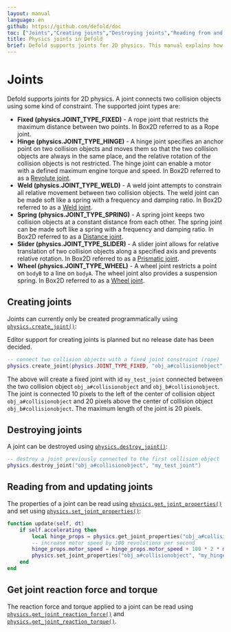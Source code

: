 ```yaml
---
layout: manual
language: en
github: https://github.com/defold/doc
toc: ["Joints","Creating joints","Destroying joints","Reading from and updating joints","Get joint reaction force and torque"]
title: Physics joints in Defold
brief: Defold supports joints for 2D physics. This manual explains how to create and work with joints.
---
```


# Joints

Defold supports joints for 2D physics. A joint connects two collision objects using some kind of constraint. The supported joint types are:

* **Fixed (physics.JOINT_TYPE_FIXED)** - A rope joint that restricts the maximum distance between two points. In Box2D referred to as a Rope joint.
* **Hinge (physics.JOINT_TYPE_HINGE)** - A hinge joint specifies an anchor point on two collision objects and moves them so that the two collision objects are always in the same place, and the relative rotation of the collision objects is not restricted. The hinge joint can enable a motor with a defined maximum engine torque and speed. In Box2D referred to as a [Revolute joint](https://box2d.org/documentation/group__revolute__joint.html#details).
* **Weld (physics.JOINT_TYPE_WELD)** - A weld joint attempts to constrain all relative movement between two collision objects. The weld joint can be made soft like a spring with a frequency and damping ratio. In Box2D referred to as a [Weld joint](https://box2d.org/documentation/group__weld__joint.html#details).
* **Spring (physics.JOINT_TYPE_SPRING)** - A spring joint keeps two collision objects at a constant distance from each other. The spring joint can be made soft like a spring with a frequency and damping ratio. In Box2D referred to as a [Distance joint](https://box2d.org/documentation/group__distance__joint.html#details).
* **Slider (physics.JOINT_TYPE_SLIDER)** - A slider joint allows for relative translation of two collision objects along a specified axis and prevents relative rotation. In Box2D referred to as a [Prismatic joint](https://box2d.org/documentation/group__prismatic__joint.html#details).
* **Wheel (physics.JOINT_TYPE_WHEEL)** - A wheel joint restricts a point on `bodyB` to a line on `bodyA`. The wheel joint also provides a suspension spring. In Box2D referred to as a  [Wheel joint](https://box2d.org/documentation/group__wheel__joint.html#details).

## Creating joints

Joints can currently only be created programmatically using [`physics.create_joint()`](/ref/physics/#physics.create_joint:joint_type-collisionobject_a-joint_id-position_a-collisionobject_b-position_b-[properties]):
<div class='sidenote' markdown='1'>
Editor support for creating joints is planned but no release date has been decided.
</div>

```lua
-- connect two collision objects with a fixed joint constraint (rope)
physics.create_joint(physics.JOINT_TYPE_FIXED, "obj_a#collisionobject", "my_test_joint", vmath.vector3(10, 0, 0), "obj_b#collisionobject", vmath.vector3(0, 20, 0), { max_length = 20 })
```

The above will create a fixed joint with id `my_test_joint` connected between the two collision object `obj_a#collisionobject` and `obj_b#collisionobject`. The joint is connected 10 pixels to the left of the center of collision object `obj_a#collisionobject` and 20 pixels above the center of collision object `obj_b#collisionobject`. The maximum length of the joint is 20 pixels.

## Destroying joints

A joint can be destroyed using [`physics.destroy_joint()`](/ref/physics/#physics.destroy_joint:collisionobject-joint_id):

```lua
-- destroy a joint previously connected to the first collision object
physics.destroy_joint("obj_a#collisionobject", "my_test_joint")
```

## Reading from and updating joints

The properties of a joint can be read using [`physics.get_joint_properties()`](/ref/physics/#physics.get_joint_properties:collisionobject-joint_id) and set using [`physics.set_joint_properties()`](/ref/physics/#physics.set_joint_properties:collisionobject-joint_id-properties):

```lua
function update(self, dt)
    if self.accelerating then
        local hinge_props = physics.get_joint_properties("obj_a#collisionobject", "my_hinge")
        -- increase motor speed by 100 revolutions per second
        hinge_props.motor_speed = hinge_props.motor_speed + 100 * 2 * math.pi * dt
        physics.set_joint_properties("obj_a#collisionobject", "my_hinge", hinge_props)
    end
end
```

## Get joint reaction force and torque

The reaction force and torque applied to a joint can be read using [`physics.get_joint_reaction_force()`](/ref/physics/#physics.get_joint_reaction_force:collisionobject-joint_id) and [`physics.get_joint_reaction_torque()`](/ref/physics/#physics.get_joint_reaction_torque:collisionobject-joint_id).
